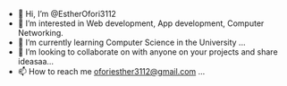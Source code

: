 - 👋 Hi, I’m @EstherOfori3112
- 👀 I’m interested in Web development, App development, Computer Networking.
- 🌱 I’m currently learning Computer Science in the University ...
- 💞️ I’m looking to collaborate on with anyone on your projects and share ideasaa...
- 📫 How to reach me oforiesther3112@gmail.com ...

<!---
EstherOfori3112/EstherOfori3112 is a ✨ special ✨ repository because its `README.md` (this file) appears on your GitHub profile.
You can click the Preview link to take a look at your changes.
--->
